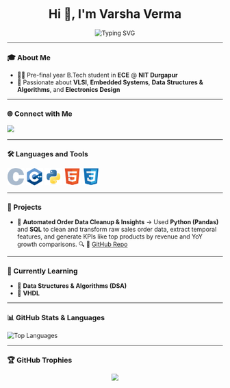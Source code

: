 <h1 align="center">Hi 👋, I'm Varsha Verma</h1>

<p align="center">
  <img src="https://readme-typing-svg.herokuapp.com?font=Fira+Code&weight=500&size=22&pause=1000&color=38BDF8&center=true&width=750&lines=Passionate+Engineer+in+VLSI+%26+Embedded+Systems,+DSA;BTech+ECE+Student+@+NIT+Durgapur;Exploring+Electronics+%26+Hardware+Design+💡"
alt="Typing SVG" />
</p>


---

### 🎓 About Me

- 👨‍🎓 Pre-final year B.Tech student in **ECE** @ **NIT Durgapur**
- 🧠 Passionate about **VLSI**, **Embedded Systems**, **Data
Structures & Algorithms**, and **Electronics Design**
---

### 🌐 Connect with Me

<p align="left">
  <a href="https://www.linkedin.com/in/varsha-verma-aa96b1241/" target="blank">
    <img src="https://img.shields.io/badge/LinkedIn-VarshaVerma-blue?logo=linkedin"
/>
  </a>
</p>

---

### 🛠️ Languages and Tools

<p align="left">
  <img src="https://raw.githubusercontent.com/devicons/devicon/master/icons/c/c-original.svg"
alt="C" width="40" height="40"/>
  <img src="https://raw.githubusercontent.com/devicons/devicon/master/icons/cplusplus/cplusplus-original.svg"
alt="C++" width="40" height="40"/>
  <img src="https://raw.githubusercontent.com/devicons/devicon/master/icons/python/python-original.svg"
alt="Python" width="40" height="40"/>
  <img src="https://raw.githubusercontent.com/devicons/devicon/master/icons/html5/html5-original.svg"
alt="HTML" width="40" height="40"/>
  <img src="https://raw.githubusercontent.com/devicons/devicon/master/icons/css3/css3-original.svg"
alt="CSS" width="40" height="40"/>
</p>


---


### 📌 Projects

- 🧠 **Automated Order Data Cleanup & Insights**
  → Used **Python (Pandas)** and **SQL** to clean and transform raw
sales order data, extract temporal features, and generate KPIs like
top products by revenue and YoY growth comparisons. 🔍
  🔗 [GitHub Repo](https://github.com/varshaverma-22/order-data-analysis)


---

### 📘 Currently Learning

- 🔹 **Data Structures & Algorithms (DSA)**
- 🔹 **VHDL**

---

### 📊 GitHub Stats & Languages

<p align="left">
  <img src="https://github-readme-stats.vercel.app/api/top-langs/?username=varshaverma-22&layout=compact&theme=tokyonight&hide_border=true"
alt="Top Languages" />
</p>

---

### 🏆 GitHub Trophies

<p align="center">
  <img src="https://github-profile-trophy.vercel.app/?username=varshaverma-22&theme=radical&no-frame=true&no-bg=true&margin-w=4"
/>
</p>



<!--
**varshaverma-22/varshaverma-22** is a ✨ _special_ ✨ repository because its `README.md` (this file) appears on your GitHub profile.

Here are some ideas to get you started:

- 🔭 I’m currently working on ...
- 🌱 I’m currently learning ...
- 👯 I’m looking to collaborate on ...
- 🤔 I’m looking for help with ...
- 💬 Ask me about ...
- 📫 How to reach me: ...
- 😄 Pronouns: ...
- ⚡ Fun fact: ...
-->

